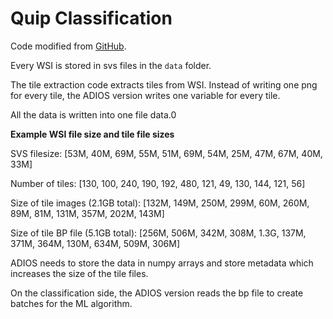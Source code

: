 # Quip Classification

Code modified from [GitHub](https://github.com/SBU-BMI/quip_classification).

Every WSI is stored in svs files in the `data` folder. 

The tile extraction code extracts tiles from WSI. Instead of writing one png for every tile, the ADIOS version writes one variable for every tile. 

All the data is written into one file data.0 

**Example WSI file size and tile file sizes**

SVS filesize: [53M, 40M, 69M, 55M, 51M, 69M, 54M, 25M, 47M, 67M, 40M, 33M]

Number of tiles: [130, 100, 240, 190, 192, 480, 121, 49, 130, 144, 121, 56]

Size of tile images (2.1GB total): [132M, 149M, 250M, 299M, 60M, 260M, 89M, 81M, 131M, 357M, 202M, 143M] 

Size of tile BP file (5.1GB total): [256M, 506M, 342M, 308M, 1.3G, 137M, 371M, 364M, 130M, 634M, 509M, 306M]

ADIOS needs to store the data in numpy arrays and store metadata which increases the size of the tile files.

On the classification side, the ADIOS version reads the bp file to create batches for the ML algorithm.
